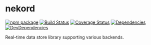 # nekord

[![npm package](https://img.shields.io/npm/v/nekord.svg?style=flat-square)](https://www.npmjs.org/package/nekord)
[![Build Status](https://img.shields.io/travis/ukatama/nekord/master.svg?style=flat-square)](https://travis-ci.org/ukatama/nekord)
[![Coverage Status](https://img.shields.io/coveralls/ukatama/nekord.svg?style=flat-square)](https://coveralls.io/github/ukatama/nekord)
[![Dependencies](https://img.shields.io/david/ukatama/nekord.svg?style=flat-square)](https://david-dm.org/ukatama/nekord)
[![DevDependencies](https://img.shields.io/david/dev/ukatama/nekord.svg?style=flat-square)](https://david-dm.org/ukatama/nekord?type=dev)

Real-time data store library supporting various backends.
